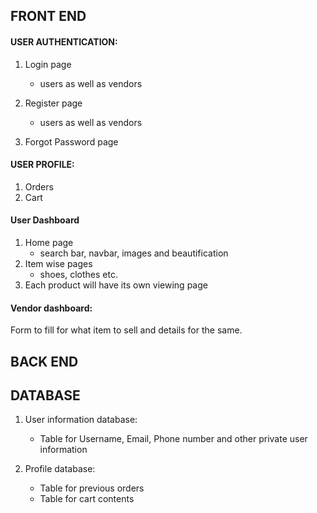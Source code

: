 
## FRONT END


#### USER AUTHENTICATION:
1. Login page  
    - users as well as vendors  
2. Register page
    - users as well as vendors   
  
3. Forgot Password page

#### USER PROFILE:
1. Orders  
1. Cart

#### User Dashboard
1. Home page   
      - search bar, navbar, images and beautification 
2. Item wise pages  
      -  shoes, clothes etc.
3. Each product will have its own viewing page

#### Vendor dashboard:
Form to fill for what item to sell and details for the same.


## BACK END


## DATABASE

1. User information database:  
      - Table for Username, Email, Phone number and other private user information  
  
2. Profile database:  
      - Table for previous orders 
      - Table for cart contents





<!-- separate database for username password and other things -->
<!-- tight security -->
<!-- database vs file space -->
<!-- convert images to base 64 -->
